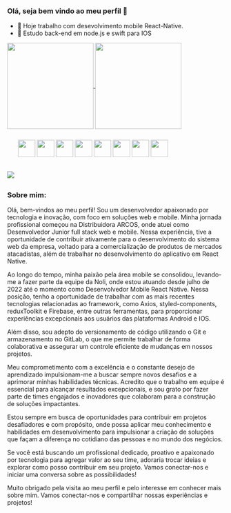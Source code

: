 ### Olá, seja bem vindo ao meu perfil 👋

- 🔭 Hoje trabalho com desevolvimento mobile React-Native.
- 🌱 Estudo back-end em node.js e swift para IOS

<div>
    <a href="https://github.com/GuilhermeCamargo744">
        <img height=200 align="center" src="https://github-readme-stats.vercel.app/api?username=GuilhermeCamargo744&bg_color=00000000&&text_color=fff&&title_color=00ff00&&show_icons=true&&icon_color=00ff00" />
    </a>
        <img height=200 align="center" src="https://github-readme-stats.vercel.app/api/top-langs?username=GuilhermeCamargo744&layout=compact&langs_count=8&card_width=320&bg_color=00000000&&text_color=fff&&title_color=00ff00&&show_icons=true" />   
</div>


<div style="margin:25px;">
  <img aling='center' heigth=30 width=40 src="https://cdn.jsdelivr.net/gh/devicons/devicon/icons/android/android-original.svg" />
  <img aling='center' heigth=30 width=40 src="https://cdn.jsdelivr.net/gh/devicons/devicon/icons/swift/swift-original.svg" />
  <img aling='center' heigth=30 width=40 src="https://cdn.jsdelivr.net/gh/devicons/devicon/icons/html5/html5-original.svg" />
  <img aling='center' heigth=30 width=40 src="https://cdn.jsdelivr.net/gh/devicons/devicon/icons/css3/css3-original.svg"/>
  <img aling='center' heigth=30 width=40  src="https://cdn.jsdelivr.net/gh/devicons/devicon/icons/javascript/javascript-original.svg"/>
  <img aling='center' heigth=30 width=40  src="https://cdn.jsdelivr.net/gh/devicons/devicon/icons/typescript/typescript-original.svg" />
  <img aling='center' heigth=30 width=40 src="https://cdn.jsdelivr.net/gh/devicons/devicon/icons/react/react-original.svg" />
  <img aling='center' heigth=30 width=40 src="https://cdn.jsdelivr.net/gh/devicons/devicon/icons/nodejs/nodejs-original.svg" />
</div>

##

<div>
  <a
    href='https://www.linkedin.com/in/guilherme-henrique-de-camargo-e-silva-35a1341b5/'
    >
    <img src='https://img.shields.io/badge/LinkedIn-0077B5?style=for-the-badge&logo=linkedin&logoColor=white'>
  </a>
</div>

## 

### Sobre mim:
<div>
Olá, bem-vindos ao meu perfil! Sou um desenvolvedor apaixonado por tecnologia e inovação, com foco em soluções web e mobile. Minha jornada profissional começou na Distribuidora ARCOS, onde atuei como Desenvolvedor Junior full stack web e mobile. Nessa experiência, tive a oportunidade de contribuir ativamente para o desenvolvimento do sistema web da empresa, voltado para a comercialização de produtos de mercados atacadistas, além de trabalhar no desenvolvimento do aplicativo em React Native.

Ao longo do tempo, minha paixão pela área mobile se consolidou, levando-me a fazer parte da equipe da Noli, onde estou atuando desde julho de 2022 até o momento como Desenvolvedor Mobile React Native. Nessa posição, tenho a oportunidade de trabalhar com as mais recentes tecnologias relacionadas ao framework, como Axios, styled-components, reduxToolkit e Firebase, entre outras ferramentas, para proporcionar experiências excepcionais aos usuários das plataformas Android e IOS.

Além disso, sou adepto do versionamento de código utilizando o Git e armazenamento no GitLab, o que me permite trabalhar de forma colaborativa e assegurar um controle eficiente de mudanças em nossos projetos.

Meu comprometimento com a excelência e o constante desejo de aprendizado impulsionam-me a buscar sempre novos desafios e a aprimorar minhas habilidades técnicas. Acredito que o trabalho em equipe é essencial para alcançar resultados excepcionais, e sou grato por fazer parte de times engajados e inovadores que colaboram para a construção de soluções impactantes.

Estou sempre em busca de oportunidades para contribuir em projetos desafiadores e com propósito, onde possa aplicar meu conhecimento e habilidades em desenvolvimento para impulsionar a criação de soluções que façam a diferença no cotidiano das pessoas e no mundo dos negócios.

Se você está buscando um profissional dedicado, proativo e apaixonado por tecnologia para agregar valor ao seu time, adoraria trocar ideias e explorar como posso contribuir em seu projeto. Vamos conectar-nos e iniciar uma conversa sobre as possibilidades!

Muito obrigado pela visita ao meu perfil e pelo interesse em conhecer mais sobre mim. Vamos conectar-nos e compartilhar nossas experiências e projetos!
</div>
